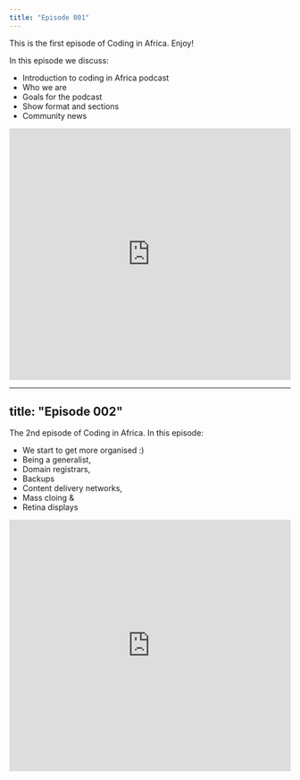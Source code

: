 ```yaml
---
title: "Episode 001"
---
```


This is the first episode of Coding in Africa.  Enjoy!

In this episode we discuss:

- Introduction to coding in Africa podcast
- Who we are
- Goals for the podcast
- Show format and sections
- Community news

<iframe width="100%" height="450" scrolling="no" frameborder="no" src="https://w.soundcloud.com/player/?url=https%3A//api.soundcloud.com/tracks/213986456&amp;auto_play=false&amp;hide_related=false&amp;show_comments=true&amp;show_user=true&amp;show_reposts=false&amp;visual=true"></iframe>

---
title: "Episode 002"
---

The 2nd episode of Coding in Africa. In this episode:

 - We start to get more organised :)
 - Being a generalist,
 - Domain registrars,
 - Backups
 - Content delivery networks,
 - Mass cloing &
 - Retina displays
 
<iframe width="100%" height="450" scrolling="no" frameborder="no" src="https://w.soundcloud.com/player/?url=https%3A//api.soundcloud.com/tracks/215260513&amp;auto_play=false&amp;hide_related=false&amp;show_comments=true&amp;show_user=true&amp;show_reposts=false&amp;visual=true"></iframe>
